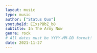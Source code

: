 ```yaml
---
layout: music
type: music
author: ["Status Quo"]
youtubeId: EIxsPBbZ_b8
subtitle: In The Army Now
genre: rock
# All dates must be YYYY-MM-DD format!
date: 2021-11-27
---
```

